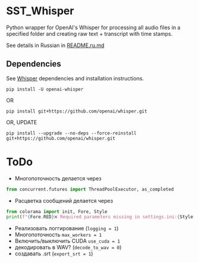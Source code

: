 # SST_Whisper

Python wrapper for OpenAI's Whisper for processing all audio files in a specified folder and 
creating raw text + transcript with time stamps. 

See details in Russian in [README.ru.md](README.ru.md)

## Dependencies

See [Whisper](https://github.com/openai/whisper) dependencies and installation instructions.

```
pip install -U openai-whisper
``` 
OR
```
pip install git+https://github.com/openai/whisper.git
```
OR, UPDATE
```
pip install --upgrade --no-deps --force-reinstall git+https://github.com/openai/whisper.git
``` 

# ToDo

- Многопоточность делается через

```python
from concurrent.futures import ThreadPoolExecutor, as_completed
```

- Расцветка сообщений делается через

```python
from colorama import init, Fore, Style
print(f"{Fore.RED}❌ Required parameters missing in settings.ini:{Style.RESET_ALL}")
```

- Реализовать логгирование (`logging = 1`)
- Многопоточность `max_workers = 1`
- Включить/выключить CUDA `use_cuda = 1`
- декодировать в WAV? (`decode_to_wav = 0`)
- создавать .srt (`export_srt = 1`)

